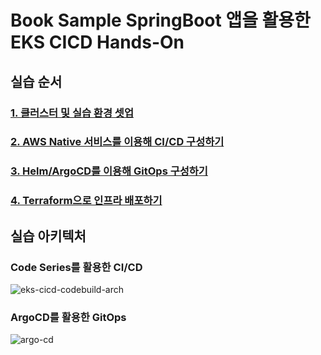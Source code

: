 # Book Sample SpringBoot 앱을 활용한 EKS CICD Hands-On

## 실습 순서
### [1. 클러스터 및 실습 환경 셋업](./docs/1.Setup.md)

### [2. AWS Native 서비스를 이용해 CI/CD 구성하기](docs/2.AWS_Native_CICD.md)

### [3. Helm/ArgoCD를 이용해 GitOps 구성하기](docs/3.Helm_ArgoCD.md)

### [4. Terraform으로 인프라 배포하기](docs/4.IaC_Pipeline_Setup.md)

## 실습 아키텍처

### Code Series를 활용한 CI/CD
![eks-cicd-codebuild-arch](https://user-images.githubusercontent.com/47220755/153075744-08a278fa-8c38-4864-af7b-191cfc1f2f7b.jpg)



### ArgoCD를 활용한 GitOps
![argo-cd](https://user-images.githubusercontent.com/47220755/153104957-9123d6a0-c6a6-4500-b1b6-537bf1308e40.jpg)
